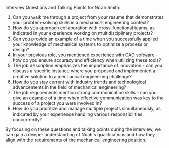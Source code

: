 Interview Questions and Talking Points for Noah Smith:

1. Can you walk me through a project from your resume that demonstrates your problem-solving skills in a mechanical engineering context?
2. How do you approach collaboration with cross-functional teams, as indicated in your experience working on multidisciplinary projects?
3. Can you provide an example of a time when you successfully applied your knowledge of mechanical systems to optimize a process or design?
4. In your previous role, you mentioned experience with CAD software - how do you ensure accuracy and efficiency when utilizing these tools?
5. The job description emphasizes the importance of innovation - can you discuss a specific instance where you proposed and implemented a creative solution to a mechanical engineering challenge?
6. How do you stay current with industry trends and technological advancements in the field of mechanical engineering?
7. The job requirements mention strong communication skills - can you give an example of a time when effective communication was key to the success of a project you were involved in?
8. How do you prioritize and manage multiple projects simultaneously, as indicated by your experience handling various responsibilities concurrently?

By focusing on these questions and talking points during the interview, we can gain a deeper understanding of Noah's qualifications and how they align with the requirements of the mechanical engineering position.
